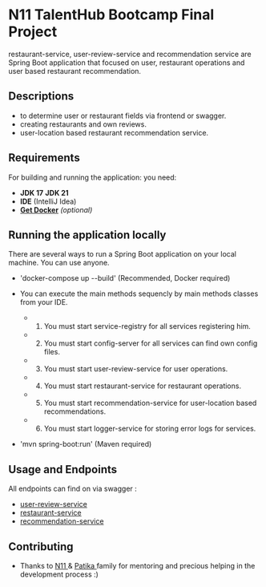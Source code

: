 # N11 TalentHub Bootcamp Final Project 

restaurant-service, user-review-service and recommendation service are Spring Boot application that focused on user, restaurant operations and user based restaurant recommendation. <br/>

## Descriptions

- to determine user or restaurant fields via frontend or swagger.
- creating restaurants and own reviews.
- user-location based restaurant recommendation service.

## Requirements

For building and running the application: you need:

- **JDK 17** **JDK 21** 
- **IDE** (IntelliJ Idea)
- **[Get Docker](https://docs.docker.com/get-docker/)** *(optional)*

## Running the application locally

There are several ways to run a Spring Boot application on your local machine. You can use anyone.

- 'docker-compose up --build' (Recommended, Docker required)

- You can execute the main methods sequencly by main methods classes from your IDE.
  - 1. You must start service-registry for all services registering him.
  - 2. You must start config-server for all services can find own config files.
  - 3. You must start user-review-service for user operations.
  - 4. You must start restaurant-service for restaurant operations.
  - 5. You must start recommendation-service for user-location based recommendations.
  - 6. You must start logger-service for storing error logs for services.

- 'mvn spring-boot:run' (Maven required)

## Usage and Endpoints

All endpoints can find on via swagger :

  - [user-review-service ](http://localhost:8080/swagger-ui/index.html#)
  - [restaurant-service ](http://localhost:8081/swagger-ui/index.html#)
  - [recommendation-service ](http://localhost:8083/swagger-ui/index.html#)



## Contributing

- Thanks to [N11 ](https://www.linkedin.com/company/n11/?originalSubdomain=tr) & [Patika ](https://www.patika.dev/home) family for mentoring and precious helping in the development process :)



